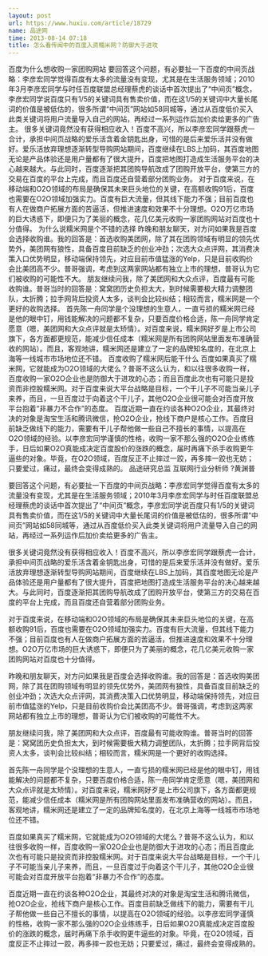 ```yaml
---
layout: post
url: https://www.huxiu.com/article/18729
name: 品途网
time: 2013-08-14 07:18
title: 怎么看传闻中的百度入资糯米网？防御大于进攻
---
```

百度为什么想收购一家团购网站 要回答这个问题，有必要扯一下百度的中间页战略：李彦宏同学觉得百度有太多的流量没有变现，尤其是在生活服务领域；2010年3月李彦宏同学与时任百度联盟总经理蔡虎的谈话中首次提出了“中间页”概念，李彦宏同学说百度只有1/5的关键词具有售卖价值，而在这1/5的关键词中大量长尾词的价值是被低估的，很多所谓“中间页”网站如58同城等，通过从百度低价买入此类关键词将用户流量导入自己的网站，再经过一系列运作后加价卖给更多的广告主。 很多关键词竟然没有获得相应收入！百度不高兴，所以李彦宏同学跟蔡虎一合计，承担中间页战略的爱乐活含着金钥匙出身，可惜的是后来爱乐活并没有做好。爱乐活放弃理想逐渐转型导购网站期间，百度继续在LBS上加码，其百度地图无论是产品体验还是用户量都有了很大提升，百度把地图打造成生活服务平台的决心越来越大。与此同时，百度逐渐把其团购导航改成了团购开放平台，使第三方的交易在百度的平台上完成，而且百度还自营着部分团购业务。 对于百度来说，在移动端和O2O领域的布局是确保其未来巨头地位的关键，在高额收购91后，百度也需要在O2O领域加强实力。百度有巨大流量，但其线下能力不强；目前百度也有人在做商户拓展方面的苦逼活，但推进速度和效果不十分理想。O2O万亿市场的巨大诱惑下，即便只为了美丽的概念，花几亿美元收购一家团购网站对百度也十分值得。 为什么说糯米网是个不错的选择 昨晚和朋友聊天，对方问如果我是百度会选择收购谁。我的回答是：首选收购美团网，除了其在团购领域有明显的领先优势外，美团网有狼性，具备百度目前缺乏的创业冲劲；次选大众点评网，其消费决策入口优势明显，移动端保持领先，对应目前市值猛涨的Yelp，只是目前收购价会比美团高不少。普哥强调，考虑到这两家网站都有独立上市的理想，普哥认为它们被收购的可能性不大。 朋友继续问我，除了美团网和大众点评，百度最有可能收购谁。普哥当时的回答是：窝窝团历史负担太大，到时候需要极大精力调整团队，太折腾；拉手网背后投资人太多，谈判会比较纠结；相较而言，糯米网是一个更好的收购选择。 首先陈一舟同学是个没理想的生意人，一直亏损的糯米网已经是他的眼中钉，用钱能解决的问题都不复杂，只要百度价格合适，陈一舟同学肯定愿意（嗯，美团网和大众点评就是太矫情）。对百度来说，糯米网好歹是上市公司旗下，各方面都更规范，能减少信任成本（糯米网是所有团购网站里面发布准确营收的网站）。而且，客观地讲，糯米网还是建立了一定的品牌知名度的，在北京上海等一线城市市场地位还不错。 百度收购了糯米网后能干什么 百度如果真买了糯米网，它就能成为O2O领域的大佬么？普哥不这么认为，和以往很多收购一样，百度收购一家O2O企业也是防御大于进攻的心态；而且百度此次也有可能只是投资而非控股糯米网。对于百度来说大平台战略是目标，一个干儿子不可能当亲儿子来养，而且，一旦百度过于向着这个干儿子，其他O2O企业很可能会对百度开放平台抱着“非暴力不合作”的态度。 百度近期一直在约谈各种O2O企业，其最终对决的对象是淘宝生活和腾讯微信，抢O2O企业，抢线下商户是核心工作。百度目前缺乏做线下的能力，需要有干儿子帮他做一些自己不擅长的事情，以提高在O2O领域的经验。以李彦宏同学谨慎的性格，收购一家不那么强的O2O企业练练手，日后如果O2O真能成决定百度股价的涨跌的概念，届时再痛下杀手收购更牛逼些的对象。毕竟，在O2O领域，百度反正不止摔过一跤，再多摔一跤也无妨；只要爱过，痛过，最终会变得成熟的。 品途研究总监 互联网行业分析师 ?黄渊普

要回答这个问题，有必要扯一下百度的中间页战略：李彦宏同学觉得百度有太多的流量没有变现，尤其是在生活服务领域；2010年3月李彦宏同学与时任百度联盟总经理蔡虎的谈话中首次提出了“中间页”概念，李彦宏同学说百度只有1/5的关键词具有售卖价值，而在这1/5的关键词中大量长尾词的价值是被低估的，很多所谓“中间页”网站如58同城等，通过从百度低价买入此类关键词将用户流量导入自己的网站，再经过一系列运作后加价卖给更多的广告主。

很多关键词竟然没有获得相应收入！百度不高兴，所以李彦宏同学跟蔡虎一合计，承担中间页战略的爱乐活含着金钥匙出身，可惜的是后来爱乐活并没有做好。爱乐活放弃理想逐渐转型导购网站期间，百度继续在LBS上加码，其百度地图无论是产品体验还是用户量都有了很大提升，百度把地图打造成生活服务平台的决心越来越大。与此同时，百度逐渐把其团购导航改成了团购开放平台，使第三方的交易在百度的平台上完成，而且百度还自营着部分团购业务。

对于百度来说，在移动端和O2O领域的布局是确保其未来巨头地位的关键，在高额收购91后，百度也需要在O2O领域加强实力。百度有巨大流量，但其线下能力不强；目前百度也有人在做商户拓展方面的苦逼活，但推进速度和效果不十分理想。O2O万亿市场的巨大诱惑下，即便只为了美丽的概念，花几亿美元收购一家团购网站对百度也十分值得。

昨晚和朋友聊天，对方问如果我是百度会选择收购谁。我的回答是：首选收购美团网，除了其在团购领域有明显的领先优势外，美团网有狼性，具备百度目前缺乏的创业冲劲；次选大众点评网，其消费决策入口优势明显，移动端保持领先，对应目前市值猛涨的Yelp，只是目前收购价会比美团高不少。普哥强调，考虑到这两家网站都有独立上市的理想，普哥认为它们被收购的可能性不大。

朋友继续问我，除了美团网和大众点评，百度最有可能收购谁。普哥当时的回答是：窝窝团历史负担太大，到时候需要极大精力调整团队，太折腾；拉手网背后投资人太多，谈判会比较纠结；相较而言，糯米网是一个更好的收购选择。

首先陈一舟同学是个没理想的生意人，一直亏损的糯米网已经是他的眼中钉，用钱能解决的问题都不复杂，只要百度价格合适，陈一舟同学肯定愿意（嗯，美团网和大众点评就是太矫情）。对百度来说，糯米网好歹是上市公司旗下，各方面都更规范，能减少信任成本（糯米网是所有团购网站里面发布准确营收的网站）。而且，客观地讲，糯米网还是建立了一定的品牌知名度的，在北京上海等一线城市市场地位还不错。

百度如果真买了糯米网，它就能成为O2O领域的大佬么？普哥不这么认为，和以往很多收购一样，百度收购一家O2O企业也是防御大于进攻的心态；而且百度此次也有可能只是投资而非控股糯米网。对于百度来说大平台战略是目标，一个干儿子不可能当亲儿子来养，而且，一旦百度过于向着这个干儿子，其他O2O企业很可能会对百度开放平台抱着“非暴力不合作”的态度。

百度近期一直在约谈各种O2O企业，其最终对决的对象是淘宝生活和腾讯微信，抢O2O企业，抢线下商户是核心工作。百度目前缺乏做线下的能力，需要有干儿子帮他做一些自己不擅长的事情，以提高在O2O领域的经验。以李彦宏同学谨慎的性格，收购一家不那么强的O2O企业练练手，日后如果O2O真能成决定百度股价的涨跌的概念，届时再痛下杀手收购更牛逼些的对象。毕竟，在O2O领域，百度反正不止摔过一跤，再多摔一跤也无妨；只要爱过，痛过，最终会变得成熟的。


